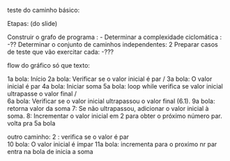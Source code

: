 teste do caminho básico:




Etapas: (do slide)

Construir o grafo de programa : -
Determinar a complexidade ciclomática : -??
Determinar o conjunto de caminhos independentes: 2
Preparar casos de teste que vão exercitar cada: -???




flow do gráfico só que texto:


1a bola:  Início
2a bola: Verificar se o valor inicial é par
                /
3a bola: O valor inicial é par
4a bola: Iniciar soma
              5a bola: loop while verifica se valor inicial ultrapasse o valor final
                      /                                                          \
6a bola: Verificar se o valor inicial ultrapassou o valor final (6.1).           9a bola: retorna valor da soma
7:  Se não ultrapassou, adicionar o valor inicial à soma.
8: Incrementar o valor inicial em 2 para obter o próximo número par.
volta pra 5a bola



outro caminho: 
2 : verifica se o valor é par
                       \
                 10 bola: O valor inicial é ímpar
                 11a bola: incrementa para o proximo nr par
                  entra na bola de inicia a soma

